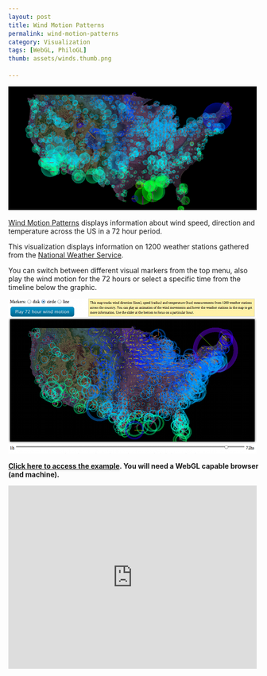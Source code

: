 ```yaml
--- 
layout: post
title: Wind Motion Patterns
permalink: wind-motion-patterns
category: Visualization
tags: [WebGL, PhiloGL]
thumb: assets/winds.thumb.png

---
```


![PhiloGL Wind Motion Patterns](/assets/winds/4.png)

[Wind Motion Patterns](http://www.senchalabs.org/philogl/PhiloGL/examples/winds/) displays 
information about wind speed, direction and temperature across the US in
a 72 hour period.

This visualization displays information on 1200 weather stations gathered from 
the [National Weather Service](http://www.nws.noaa.gov/climate/).

You can switch between different visual markers from the top menu, also
play the wind motion for the 72 hours or select a specific time from the
timeline below the graphic.

![Markers](/assets/winds/3.png)

**[Click here to access the example](http://senchalabs.github.com/philogl/PhiloGL/examples/winds/). You will need a WebGL capable
browser (and machine).**

<iframe width="500" height="369" src="http://www.youtube.com/embed/5HOuF6otV9E?rel=0" frameborder="0">
</iframe>

